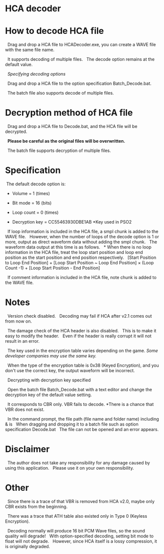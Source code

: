 # HCA decoder

# How to decode HCA file

  Drag and drop a HCA file to HCADecoder.exe, you can create a WAVE file with the same file name.
  
  It supports decoding of multiple files.
  The decode option remains at the default value.


  *Specifying decoding options*
  
  Drag and drop a HCA file to the option specification Batch_Decode.bat.
  
  The batch file also supports decode of multiple files.


# Decryption method of HCA file

  Drag and drop a HCA file to Decode.bat, and the HCA file will be decrypted.
  
  **Please be careful as the original files will be overwritten.**
  
  The batch file supports decryption of multiple files.


# Specification

 The default decode option is:
  
  * Volume = 1 (times)
  
  * Bit mode = 16 (bits)
  
  * Loop count = 0 (times)
  
  * Decryption key = CC55463930DBE1AB *Key used in PSO2

  If loop information is included in the HCA file, a smpl chunk is added to the WAVE file.
  However, when the number of loops of the decode option is 1 or more, output as direct waveform data without adding the smpl chunk.
  The waveform data output at this time is as follows.
  * When there is no loop information in the HCA file, treat the loop start position and loop end position as the start position and end position respectively.
  [Start Position to Loop End Position] + [Loop Start Position ~ Loop End Position] × (Loop Count -1) + [Loop Start Position - End Position]

  If comment information is included in the HCA file, note chunk is added to the WAVE file.


# Notes

  Version check disabled.
  Decoding may fail if HCA after v2.1 comes out from now on.

  The damage check of the HCA header is also disabled.
  This is to make it easy to modify the header.
  Even if the header is really corrupt it will not result in an error.

  The key used in the encryption table varies depending on the game. *Some developer companies may use the same key.*
  
  When the type of the encryption table is 0x38 (Keyed Encryption), and you don't use the correct key, the output waveform will be incorrect.

  Decrypting with decryption key specified
  
  Open the batch file Batch_Decode.bat with a text editor and change the decryption key of the default value setting.

  It corresponds to CBR only. VBR fails to decode. *There is a chance that VBR does not exist.

  In the command prompt, the file path (file name and folder name) including & is
  When dragging and dropping it to a batch file such as option specification Decode.bat
  The file can not be opened and an error appears.


# Disclaimer

  The author does not take any responsibility for any damage caused by using this application.
  Please use it on your own responsibility.


# Other

  Since there is a trace of that VBR is removed from HCA v2.0, maybe only CBR exists from the beginning.

  There was a trace that ATH table also existed only in Type 0 (Keyless Encryption).

  Decoding normally will produce 16 bit PCM Wave files, so the sound quality will degrade!
  With option-specified decoding, setting bit mode to float will not degrade.
  However, since HCA itself is a lossy compression, it is originally degraded.
